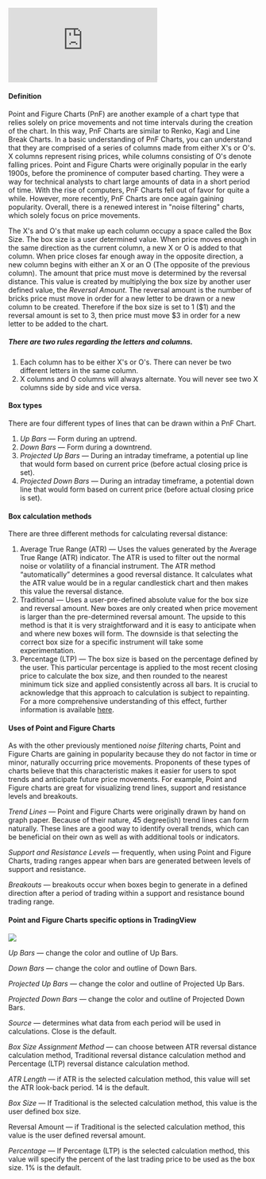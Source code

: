 #### <iframe src="https://www.youtube.com/embed/XuhQhQid1bc?&amp;wmode=opaque" frameborder="0" allowfullscreen=""></iframe>  

#### Definition

Point and Figure Charts (PnF) are another example of a chart type that relies solely on price movements and not time intervals during the creation of the chart. In this way, PnF Charts are similar to Renko, Kagi and Line Break Charts. In a basic understanding of PnF Charts, you can understand that they are comprised of a series of columns made from either X's or O's. X columns represent rising prices, while columns consisting of O's denote falling prices. Point and Figure Charts were originally popular in the early 1900s, before the prominence of computer based charting. They were a way for technical analysts to chart large amounts of data in a short period of time. With the rise of computers, PnF Charts fell out of favor for quite a while. However, more recently, PnF Charts are once again gaining popularity. Overall, there is a renewed interest in "noise filtering" charts, which solely focus on price movements.

The X's and O's that make up each column occupy a space called the Box Size. The box size is a user determined value. When price moves enough in the same direction as the current column, a new X or O is added to that column. When price closes far enough away in the opposite direction, a new column begins with either an X or an O (The opposite of the previous column). The amount that price must move is determined by the reversal distance. This value is created by multiplying the box size by another user defined value, the _Reversal Amount_. The reversal amount is the number of bricks price must move in order for a new letter to be drawn or a new column to be created. Therefore if the box size is set to 1 ($1) and the reversal amount is set to 3, then price must move $3 in order for a new letter to be added to the chart.

##### There are two rules regarding the letters and columns.

1.  Each column has to be either X's or O's. There can never be two different letters in the same column.
2.  X columns and O columns will always alternate. You will never see two X columns side by side and vice versa.

#### Box types

There are four different types of lines that can be drawn within a PnF Chart.

1.  _Up Bars_ — Form during an uptrend.
2.  _Down Bars_ — Form during a downtrend.
3.  _Projected Up Bars_ — During an intraday timeframe, a potential up line that would form based on current price (before actual closing price is set).
4.  _Projected Down Bars_ — During an intraday timeframe, a potential down line that would form based on current price (before actual closing price is set).

#### Box calculation methods

There are three different methods for calculating reversal distance:

1.  Average True Range (ATR) — Uses the values generated by the Average True Range (ATR) indicator. The ATR is used to filter out the normal noise or volatility of a financial instrument. The ATR method “automatically” determines a good reversal distance. It calculates what the ATR value would be in a regular candlestick chart and then makes this value the reversal distance.
2.  Traditional — Uses a user-pre-defined absolute value for the box size and reversal amount. New boxes are only created when price movement is larger than the pre-determined reversal amount. The upside to this method is that it is very straightforward and it is easy to anticipate when and where new boxes will form. The downside is that selecting the correct box size for a specific instrument will take some experimentation.
3.  Percentage (LTP) — The box size is based on the percentage defined by the user. This particular percentage is applied to the most recent closing price to calculate the box size, and then rounded to the nearest minimum tick size and applied consistently across all bars. It is crucial to acknowledge that this approach to calculation is subject to repainting. For a more comprehensive understanding of this effect, further information is available [here](https://www.tradingview.com/support/solutions/43000478429-script-or-strategy-gives-different-results-after-refreshing-the-page-repainting/).

#### Uses of Point and Figure Charts

As with the other previously mentioned _noise filtering_ charts, Point and Figure Charts are gaining in popularity because they do not factor in time or minor, naturally occurring price movements. Proponents of these types of charts believe that this characteristic makes it easier for users to spot trends and anticipate future price movements. For example, Point and Figure charts are great for visualizing trend lines, support and resistance levels and breakouts.

_Trend Lines_ — Point and Figure Charts were originally drawn by hand on graph paper. Because of their nature, 45 degree(ish) trend lines can form naturally. These lines are a good way to identify overall trends, which can be beneficial on their own as well as with additional tools or indicators.

_Support and Resistance Levels_ — frequently, when using Point and Figure Charts, trading ranges appear when bars are generated between levels of support and resistance.

_Breakouts_ — breakouts occur when boxes begin to generate in a defined direction after a period of trading within a support and resistance bound trading range.

#### Point and Figure Charts specific options in TradingView

![](https://s3.amazonaws.com/cdn.freshdesk.com/data/helpdesk/attachments/production/43081061350/original/6xDVWgLM3cIGrEdDU2ewZ64rJ75J3XaX3g.png?1572359462)

_Up Bars_ — change the color and outline of Up Bars.

_Down Bars_ — change the color and outline of Down Bars.

_Projected Up Bars_ — change the color and outline of Projected Up Bars.

_Projected Down Bars_ — change the color and outline of Projected Down Bars.

_Source_ — determines what data from each period will be used in calculations. Close is the default.

_Box Size Assignment Method_ — can choose between ATR reversal distance calculation method, Traditional reversal distance calculation method and Percentage (LTP) reversal distance calculation method.

_ATR Length_ — if ATR is the selected calculation method, this value will set the ATR look-back period. 14 is the default.

_Box Size_ — If Traditional is the selected calculation method, this value is the user defined box size.

Reversal Amount — if Traditional is the selected calculation method, this value is the user defined reversal amount.

_Percentage_ — If Percentage (LTP) is the selected calculation method, this value will specify the percent of the last trading price to be used as the box size. 1% is the default.